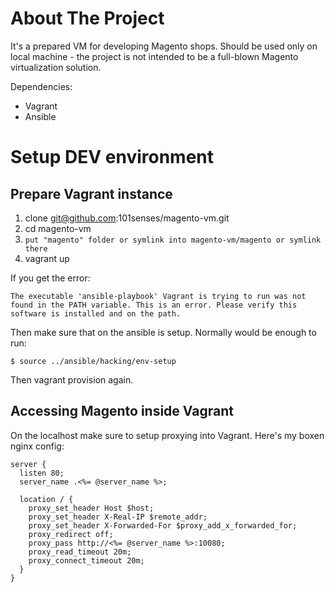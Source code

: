 # About The Project

It's a prepared VM for developing Magento shops. Should be used only on local machine - the project is not intended to be a full-blown Magento virtualization solution.

Dependencies:

* Vagrant
* Ansible

# Setup DEV environment

## Prepare Vagrant instance
1. clone git@github.com:101senses/magento-vm.git
1. cd magento-vm
1. `put "magento" folder or symlink into magento-vm/magento or symlink there`
1. vagrant up

If you get the error:

`The executable 'ansible-playbook' Vagrant is trying to run was not found in the PATH variable. This is an error. Please verify this software is installed and on the path.`

Then make sure that on the ansible is setup. Normally would be enough to run:

`$ source ../ansible/hacking/env-setup`

Then vagrant provision again.

## Accessing Magento inside Vagrant
On the localhost make sure to setup proxying into Vagrant. Here's my boxen nginx config:

```
server {
  listen 80;
  server_name .<%= @server_name %>;

  location / {
    proxy_set_header Host $host;
    proxy_set_header X-Real-IP $remote_addr;
    proxy_set_header X-Forwarded-For $proxy_add_x_forwarded_for;
    proxy_redirect off;
    proxy_pass http://<%= @server_name %>:10080;
    proxy_read_timeout 20m;
    proxy_connect_timeout 20m;
  }
}
```
